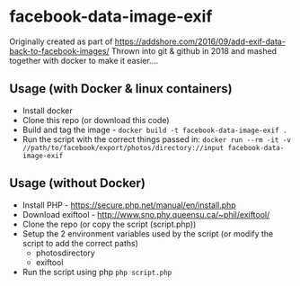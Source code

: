 # facebook-data-image-exif

Originally created as part of https://addshore.com/2016/09/add-exif-data-back-to-facebook-images/
Thrown into git & github in 2018 and mashed together with docker to make it easier....

## Usage (with Docker & linux containers)

 - Install docker
 - Clone this repo (or download this code)
 - Build and tag the image - `docker build -t facebook-data-image-exif .`
 - Run the script with the correct things passed in: `docker run --rm -it -v //path/to/facebook/export/photos/directory://input facebook-data-image-exif`

## Usage (without Docker)

 - Install PHP - https://secure.php.net/manual/en/install.php
 - Download exiftool - http://www.sno.phy.queensu.ca/~phil/exiftool/
 - Clone the repo (or copy the script (script.php))
 - Setup the 2 environment variables used by the script (or modify the script to add the correct paths)
   - photosdirectory
   - exiftool
 - Run the script using php `php script.php`